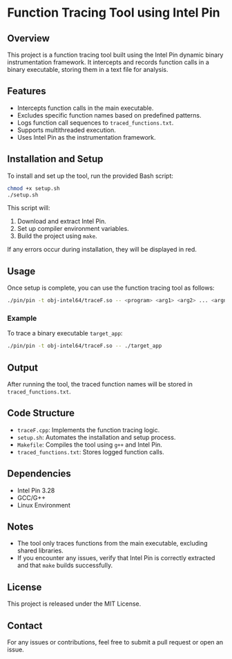 # Function Tracing Tool using Intel Pin

## Overview

This project is a function tracing tool built using the Intel Pin dynamic binary instrumentation framework. It intercepts and records function calls in a binary executable, storing them in a text file for analysis.

## Features

- Intercepts function calls in the main executable.
- Excludes specific function names based on predefined patterns.
- Logs function call sequences to `traced_functions.txt`.
- Supports multithreaded execution.
- Uses Intel Pin as the instrumentation framework.

## Installation and Setup

To install and set up the tool, run the provided Bash script:

```bash
chmod +x setup.sh
./setup.sh
```

This script will:

1. Download and extract Intel Pin.
2. Set up compiler environment variables.
3. Build the project using `make`.

If any errors occur during installation, they will be displayed in red.

## Usage

Once setup is complete, you can use the function tracing tool as follows:

```bash
./pin/pin -t obj-intel64/traceF.so -- <program> <arg1> <arg2> ... <argn>
```

### Example

To trace a binary executable `target_app`:

```bash
./pin/pin -t obj-intel64/traceF.so -- ./target_app
```

## Output

After running the tool, the traced function names will be stored in `traced_functions.txt`.

## Code Structure

- `traceF.cpp`: Implements the function tracing logic.
- `setup.sh`: Automates the installation and setup process.
- `Makefile`: Compiles the tool using `g++` and Intel Pin.
- `traced_functions.txt`: Stores logged function calls.

## Dependencies

- Intel Pin 3.28
- GCC/G++
- Linux Environment

## Notes

- The tool only traces functions from the main executable, excluding shared libraries.
- If you encounter any issues, verify that Intel Pin is correctly extracted and that `make` builds successfully.

## License

This project is released under the MIT License.

## Contact

For any issues or contributions, feel free to submit a pull request or open an issue.